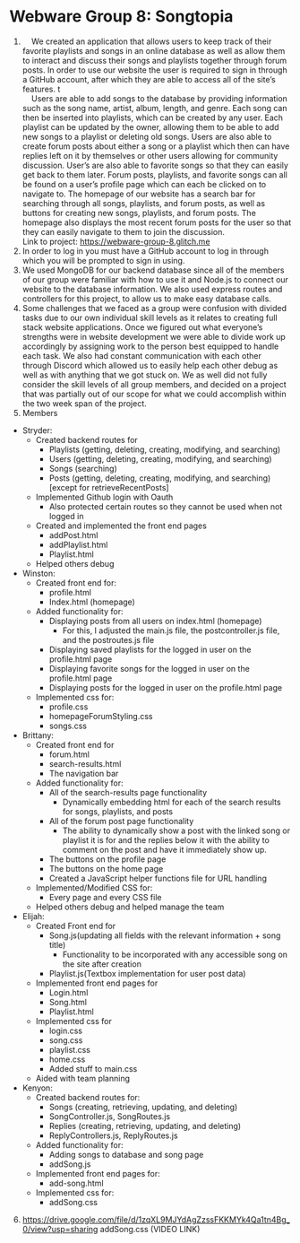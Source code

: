 # Webware Group 8: Songtopia
1. &nbsp;&nbsp;&nbsp;&nbsp;We created an application that allows users to keep track of their favorite playlists and songs in an online database as well as allow them to interact and discuss their songs and playlists together through forum posts. In order to use our website the user is required to sign in through a GitHub account, after which they are able to access all of the site’s features.
t <br />&nbsp;&nbsp;&nbsp;&nbsp;Users are able to add songs to the database by providing information such as the song name, artist, album, length, and genre. Each song can then be inserted into playlists, which can be created by any user. Each playlist can be updated by the owner, allowing them to be able to add new songs to a playlist or deleting old songs. Users are also able to create forum posts about either a song or a playlist which then can have replies left on it by themselves or other users allowing for community discussion. User’s are also able to favorite songs so that they can easily get back to them later. Forum posts, playlists, and favorite songs can all be found on a user’s profile page which can each be clicked on to navigate to. The homepage of our website has a search bar for searching through all songs, playlists, and forum posts, as well as buttons for creating new songs, playlists, and forum posts. The homepage also displays the most recent forum posts for the user so that they can easily navigate to them to join the discussion.
<br />Link to project: https://webware-group-8.glitch.me
2. In order to log in you must have a GitHub account to log in through which you will be prompted to sign in using.
3. We used MongoDB for our backend database since all of the members of our group were familiar with how to use it and Node.js to connect our website to the database information. We also used express routes and controllers for this project, to allow us to make easy database calls.
4. Some challenges that we faced as a group were confusion with divided tasks due to our own individual skill levels as it relates to creating full stack website applications. Once we figured out what everyone’s strengths were in website development we were able to divide work up accordingly by assigning work to the person best equipped to handle each task. We also had constant communication with each other through Discord which allowed us to easily help each other debug as well as with anything that we got stuck on. We as well did not fully consider the skill levels of all group members, and decided on a project that was partially out of our scope for what we could accomplish within the two week span of the project.
5. Members
- Stryder:
  - Created backend routes for
    - Playlists (getting, deleting, creating, modifying, and searching)
    - Users (getting, deleting, creating, modifying, and searching)
    - Songs (searching)
    - Posts (getting, deleting, creating, modifying, and searching) [except for retrieveRecentPosts]
  - Implemented Github login with Oauth
    - Also protected certain routes so they cannot be used when not logged in
  - Created and implemented the front end pages
    - addPost.html
    - addPlaylist.html
    - Playlist.html
  - Helped others debug
- Winston:
  - Created front end for:
    - profile.html
    - Index.html (homepage)
  - Added functionality for:
    - Displaying posts from all users on index.html (homepage)
      - For this, I adjusted the main.js file, the postcontroller.js file, and the postroutes.js file
    - Displaying saved playlists for the logged in user on the profile.html page
    - Displaying favorite songs for the logged in user on the profile.html page
    - Displaying posts for the logged in user on the profile.html page
  - Implemented css for:
    - profile.css
    - homepageForumStyling.css
    - songs.css
- Brittany:
  - Created front end for
    - forum.html
    - search-results.html
    - The navigation bar
   - Added functionality for:
     - All of the search-results page functionality
       - Dynamically embedding html for each of the search results for songs, playlists, and posts
     - All of the forum post page functionality
       - The ability to dynamically show a post with the linked song or playlist it is for and the replies below it with the ability to comment on the post and have it immediately show up.
      - The buttons on the profile page
      - The buttons on the home page
      - Created a JavaScript helper functions file for URL handling
   - Implemented/Modified CSS for:
      - Every page and every CSS file
   - Helped others debug and helped manage the team
 - Elijah:
   - Created Front end for
     - Song.js(updating all fields with the relevant information + song title)
       - Functionality to be incorporated with any accessible song on the site after creation
     - Playlist.js(Textbox implementation for user post data)
    - Implemented front end pages for
      - Login.html
      - Song.html
      - Playlist.html
     - Implemented css for
       - login.css
       - song.css
       - playlist.css
       - home.css
       - Added stuff to main.css
     - Aided with team planning
- Kenyon:
  - Created backend routes for:
    - Songs (creating, retrieving, updating, and deleting)
    - SongController.js, SongRoutes.js
    - Replies (creating, retrieving, updating, and deleting)
    - ReplyControllers.js, ReplyRoutes.js
  - Added functionality for:
    - Adding songs to database and song page
    - addSong.js
   - Implemented front end pages for:
     - add-song.html
    - Implemented css for:
      - addSong.css
6. https://drive.google.com/file/d/1zqXL9MJYdAgZzssFKKMYk4Qa1tn4Bg_0/view?usp=sharing
addSong.css
(VIDEO LINK)



